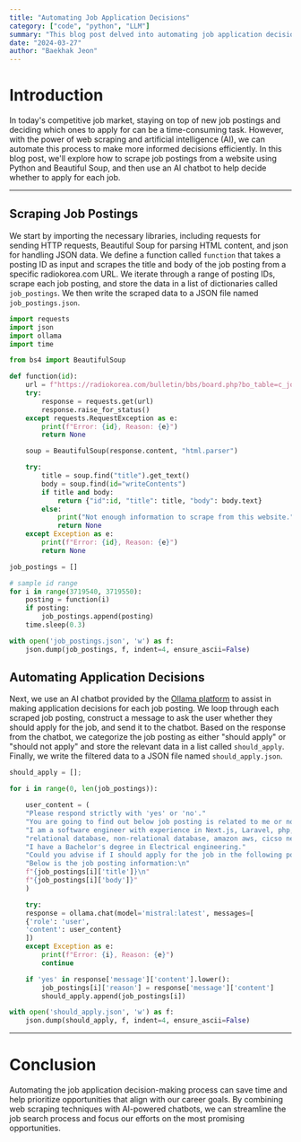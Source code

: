 ```yaml
---
title: "Automating Job Application Decisions"
category: ["code", "python", "LLM"]
summary: "This blog post delved into automating job application decisions using web scraping and AI chatbots. We demonstrated how to scrape job postings from a website using Python and Beautiful Soup, storing the data in JSON format. Then, we integrated an AI chatbot from the Ollama platform to assist in deciding whether to apply for each job. By combining these techniques, we streamlined the job search process, enabling users to make informed decisions efficiently."
date: "2024-03-27"
author: "Baekhak Jeon"
---
```


# Introduction

In today's competitive job market, staying on top of new job postings and deciding which ones to apply for can be a time-consuming task. However, with the power of web scraping and artificial intelligence (AI), we can automate this process to make more informed decisions efficiently. In this blog post, we'll explore how to scrape job postings from a website using Python and Beautiful Soup, and then use an AI chatbot to help decide whether to apply for each job.

---

## Scraping Job Postings

We start by importing the necessary libraries, including requests for sending HTTP requests, Beautiful Soup for parsing HTML content, and json for handling JSON data. We define a function called `function` that takes a posting ID as input and scrapes the title and body of the job posting from a specific radiokorea.com URL. We iterate through a range of posting IDs, scrape each job posting, and store the data in a list of dictionaries called `job_postings`. We then write the scraped data to a JSON file named `job_postings.json`.

```python
import requests
import json
import ollama
import time

from bs4 import BeautifulSoup

def function(id):
    url = f"https://radiokorea.com/bulletin/bbs/board.php?bo_table=c_jobs&wr_id={id}"
    try:
        response = requests.get(url)
        response.raise_for_status()
    except requests.RequestException as e:
        print(f"Error: {id}, Reason: {e}")
        return None

    soup = BeautifulSoup(response.content, "html.parser")

    try:
        title = soup.find("title").get_text()
        body = soup.find(id="writeContents")
        if title and body:
            return {"id":id, "title": title, "body": body.text}
        else:
            print("Not enough information to scrape from this website.")
            return None
    except Exception as e:
        print(f"Error: {id}, Reason: {e}")
        return None

job_postings = []

# sample id range
for i in range(3719540, 3719550):
    posting = function(i)
    if posting:
        job_postings.append(posting)
    time.sleep(0.3)

with open('job_postings.json', 'w') as f:
    json.dump(job_postings, f, indent=4, ensure_ascii=False)
```

## Automating Application Decisions

Next, we use an AI chatbot provided by the [Ollama platform](https://ollama.com/) to assist in making application decisions for each job posting. We loop through each scraped job posting, construct a message to ask the user whether they should apply for the job, and send it to the chatbot. Based on the response from the chatbot, we categorize the job posting as either "should apply" or "should not apply" and store the relevant data in a list called `should_apply`. Finally, we write the filtered data to a JSON file named `should_apply.json`.

```python
should_apply = [];

for i in range(0, len(job_postings)):

	user_content = (
	"Please respond strictly with 'yes' or 'no'."
	"You are going to find out below job posting is related to me or not?"
	"I am a software engineer with experience in Next.js, Laravel, php, react, javascript,"
	"relational database, non-relational database, amazon aws, cicso network device."
	"I have a Bachelor's degree in Electrical engineering."
	"Could you advise if I should apply for the job in the following posting?"
	"Below is the job posting information:\n"
	f"{job_postings[i]['title']}\n"
	f"{job_postings[i]['body']}"
	)

	try:
	response = ollama.chat(model='mistral:latest', messages=[
	{'role': 'user',
	'content': user_content}
	])
	except Exception as e:
		print(f"Error: {i}, Reason: {e}")
		continue

	if 'yes' in response['message']['content'].lower():
		job_postings[i]['reason'] = response['message']['content']
		should_apply.append(job_postings[i])

with open('should_apply.json', 'w') as f:
	json.dump(should_apply, f, indent=4, ensure_ascii=False)
```

---

# Conclusion

Automating the job application decision-making process can save time and help prioritize opportunities that align with our career goals. By combining web scraping techniques with AI-powered chatbots, we can streamline the job search process and focus our efforts on the most promising opportunities.
